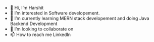 - 👋 Hi, I’m Harshit
- 👀 I’m interested in Software developement.
- 🌱 I’m currently learning MERN stack developement and doing Java Backend Development
- 💞️ I’m looking to collaborate on 
- 📫 How to reach me LinkedIn

<!---
hddixit007/hddixit007 is a ✨ special ✨ repository because its `README.md` (this file) appears on your GitHub profile.
You can click the Preview link to take a look at your changes.
--->
